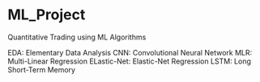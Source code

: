 # ML_Project
Quantitative Trading using ML Algorithms

EDA: Elementary Data Analysis
CNN: Convolutional Neural Network
MLR: Multi-Linear Regression
ELastic-Net: Elastic-Net Regression
LSTM: Long Short-Term Memory
